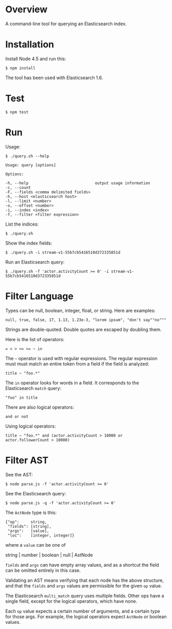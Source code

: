 # Overview

A command-line tool for querying an Elasticsearch index.  

# Installation

Install Node 4.5 and run this:

    $ npm install

The tool has been used with Elasticsearch 1.6.

# Test

    $ npm test
    
# Run

Usage:

    $ ./query.sh --help

    Usage: query [options]

    Options:

    -h, --help                             output usage information
    -c, --count                            
    -F, --fields <comma delimited fields>  
    -h, --host <elasticsearch host>        
    -l, --limit <number>                   
    -o, --offset <number>                  
    -i, --index <index>                    
    -f, --filter <filter expression>       

List the indices:

    $ ./query.sh

Show the index fields:

    $ ./query.sh -i stream-v1-55b7cb5416510d372335851d

Run an Elasticsearch query:

    $ ./query.sh -f 'actor.activityCount >= 0' -i stream-v1-55b7cb5416510d372335851d

# Filter Language

Types can be null, boolean, integer, float, or string.  Here are examples:

    null, true, false, 17, 1.13, 1.23e-3, "lorem ipsum", "don't say""no"""

Strings are double-quoted.  Double quotes are escaped by doubling them.

Here is the list of operators:

    = < > <= >= ~ in
    
The `~` operator is used with regular expressions.  The regular expression must must match an entire token from a field if the field is analyzed:

    title ~ "foo.*"

The `in` operator looks for words in a field.  It corresponds to the Elasticsearch `match` query:

    "foo" in title
    
There are also logical operators:

    and or not

Using logical operators:

    title ~ "foo.*" and (actor.activityCount > 10000 or actor.followerCount > 10000)

# Filter AST

See the AST:

    $ node parse.js -f 'actor.activityCount >= 0'

See the Elasticsearch query:

    $ node parse.js -q -f 'actor.activityCount >= 0'

The `AstNode` type is this:

    {"op":     string,
     "fields": [string],
     "args":   [value],
     "loc":    [integer, integer]}

where a `value` can be one of

string | number | boolean | null | AstNode

`fields` and `args` can have empty array values, and as a shortcut the
field can be omitted entirely in this case.

Validating an AST means verifying that each node has the above structure,
and that the `fields` and `args` values are permissible for the given `op`
value.

The Elasticsearch `multi_match` query uses multiple fields.  Other
ops have a single field, except for the logical operators, which have none.

Each `op` value expects a certain number of arguments, and a certain type
for those args.  For example, the logical operators expect `AstNode` or boolean
values.
